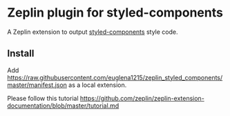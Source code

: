 # Zeplin plugin for styled-components

A Zeplin extension to output [styled-components](https://github.com/styled-components/styled-components) style code.

## Install

Add https://raw.githubusercontent.com/euglena1215/zeplin_styled_components/master/manifest.json as a local extension.

Please follow this tutorial https://github.com/zeplin/zeplin-extension-documentation/blob/master/tutorial.md
